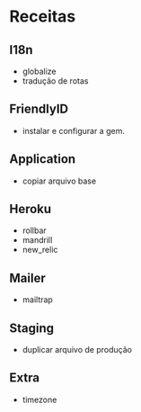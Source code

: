 # Receitas

## I18n

* globalize
* tradução de rotas

## FriendlyID

* instalar e configurar a gem.

## Application

* copiar arquivo base

## Heroku

* rollbar
* mandrill
* new_relic

## Mailer
* mailtrap

## Staging
* duplicar arquivo de produção

## Extra
* timezone

